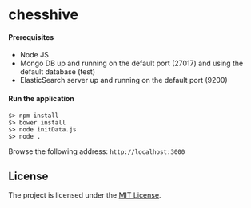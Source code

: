 chesshive
==================================================

#### Prerequisites

* Node JS
* Mongo DB up and running on the default port (27017) and using the default database (test)
* ElasticSearch server up and running on the default port (9200)

#### Run the application

```
$> npm install
$> bower install
$> node initData.js
$> node .
```

Browse the following address: `http://localhost:3000`

License
--------------------------------------
The project is licensed under the [MIT License](http://opensource.org/licenses/MIT).